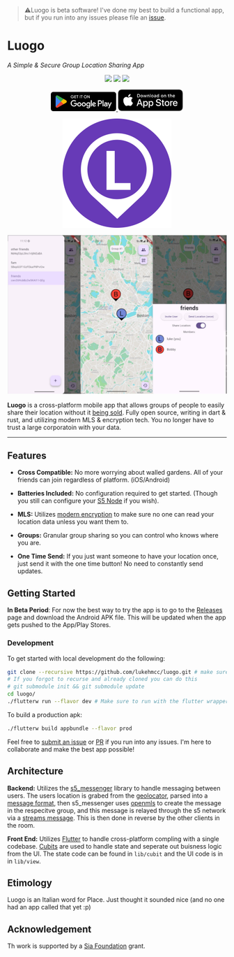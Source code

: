 > ⚠️Luogo is beta software! I've done my best to build a functional app, but if you run into any issues please file an [issue](https://github.com/lukehmcc/luogo/issues).

# Luogo

*A Simple & Secure Group Location Sharing App*  

<p align="center">
  <a href="https://opensource.org/license/eupl-1-2"><img src="https://shields.io/pypi/l/perconet"></a>
  <a href="https://developer.android.com"><img src="https://img.shields.io/badge/Platform-Android-green"></a>
  <a href="https://developer.apple.com/"><img src="https://img.shields.io/badge/Platform-iOS-blue"></a>
</p>

<p align="center">
  <a href="https://play.google.com/store/apps/details?id=app.luogo.app">
    <img src="https://github.com/pioug/google-play-badges/blob/main/svg/English.svg"
         width="150"
         alt="Google Play badge">
  </a>

  <a href="https://apps.apple.com/us/app/luogo-group-location-sharing/id6749677387">
    <img src="https://github.com/ziadsarour/stores-badges/blob/master/appstore/black/en.svg"
         width="150"
         alt="App Store badge">
  </a>
</p>

<p align="center">
  <img src="assets/logo-round.svg" style="width: 250px;">
</p>

![3screenshots](assets/screenshots.jpg)

**Luogo** is a cross-platform mobile app that allows groups of people to easily share their location without it [being sold](https://www.theverge.com/2021/12/9/22820381/tile-life360-location-tracking-data-privacy). Fully open source, writing in dart & rust, and utilizing modern MLS & encryption tech. You no longer have to trust a large corporatoin with your data.

---

## Features

- **Cross Compatible:** No more worrying about walled gardens. All of your friends can join regardless of platform. (iOS/Android)

- **Batteries Included:** No configuration required to get started. (Though you still can configure your [S5 Node](https://s5.pro/) if you wish).

- **MLS:** Utilizes [modern encryption](https://github.com/openmls/openmls) to make sure no one can read your location data unless you want them to.

- **Groups:** Granular group sharing so you can control who knows where you are.

- **One Time Send:** If you just want someone to have your location once, just send it with the one time button! No need to constantly send updates.

## Getting Started

**In Beta Period**: For now the best way to try the app is to go to the [Releases](https://github.com/lukehmcc/luogo/releases) page and download the Android APK file. This will be updated when the app gets pushed to the App/Play Stores.

### Development

To get started with local development do the following:

```bash
git clone --recursive https://github.com/lukehmcc/luogo.git # make sure to recuse submodules
# If you forgot to recurse and already cloned you can do this
# git submodule init && git submodule update
cd luogo/
./flutterw run --flavor dev # Make sure to run with the flutter wrapper so everyone is on the same flutter version
```

To build a production apk:

```bash
./flutterw build appbundle --flavor prod
```

Feel free to [submit an issue](https://github.com/lukehmcc/luogo/issues) or [PR](https://github.com/lukehmcc/luogo/pulls) if you run into any issues. I'm here to collaborate and make the best app possible!

## Architecture

**Backend:** Utilizes the [s5_messenger](https://github.com/s5-dev/s5_messenger) library to handle messaging between users. The users location is grabed from the [geolocator](https://pub.dev/packages/geolocator), parsed into a [message format](https://github.com/s5-dev/s5_messenger/blob/main/lib/src/mls5/model/message.dart), then s5_messenger uses [openmls](https://crates.io/crates/openmls) to create the message in the respecitve group, and this message is relayed through the s5 network via a [streams message](https://docs.s5.pro/spec/streams.html). This is then done in reverse by the other clients in the room.

**Front End:** Utilizes [Flutter](https://flutter.dev/) to handle cross-platform compling with a single codebase. [Cubits](https://bloclibrary.dev/bloc-concepts/#creating-a-cubit) are used to handle state and seperate out buisness logic from the UI. The state code can be found in `lib/cubit` and the UI code is in in `lib/view`.  

## Etimology

Luogo is an Italian word for Place. Just thought it sounded nice (and no one had an app called that yet :p)

## Acknowledgement

Th work is supported by a [Sia Foundation](https://sia.tech/) grant.
